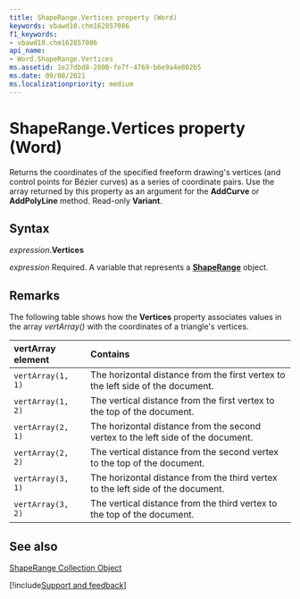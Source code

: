 ```yaml
---
title: ShapeRange.Vertices property (Word)
keywords: vbawd10.chm162857086
f1_keywords:
- vbawd10.chm162857086
api_name:
- Word.ShapeRange.Vertices
ms.assetid: 1e27dbd8-2800-fe7f-4769-b6e9a4e802b5
ms.date: 09/08/2021
ms.localizationpriority: medium
---
```


# ShapeRange.Vertices property (Word)

Returns the coordinates of the specified freeform drawing's vertices (and control points for Bézier curves) as a series of coordinate pairs. Use the array returned by this property as an argument for the **AddCurve** or **AddPolyLine** method. Read-only **Variant**.

## Syntax

_expression_.**Vertices**

_expression_ Required. A variable that represents a **[ShapeRange](Word.shaperange.md)** object.

## Remarks

The following table shows how the **Vertices** property associates values in the array _vertArray()_ with the coordinates of a triangle's vertices.


|**vertArray element**|**Contains**|
|:-----|:-----|
|`vertArray(1, 1)`|The horizontal distance from the first vertex to the left side of the document.|
|`vertArray(1, 2)`|The vertical distance from the first vertex to the top of the document.|
|`vertArray(2, 1)`|The horizontal distance from the second vertex to the left side of the document.|
|`vertArray(2, 2)`|The vertical distance from the second vertex to the top of the document.|
|`vertArray(3, 1)`|The horizontal distance from the third vertex to the left side of the document.|
|`vertArray(3, 2)`|The vertical distance from the third vertex to the top of the document.|

## See also

[ShapeRange Collection Object](Word.shaperange.md)

[!include[Support and feedback](~/includes/feedback-boilerplate.md)]
